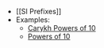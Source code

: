 - [[SI Prefixes]]
- Examples:
	- [Carykh Powers of 10](https://htwins.net/scale2/)
	- [Powers of 10](https://www.youtube.com/watch?v=0fKBhvDjuy0)